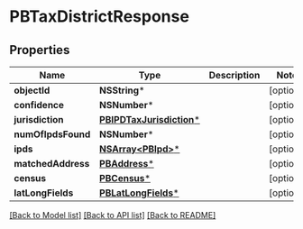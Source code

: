 # PBTaxDistrictResponse

## Properties
Name | Type | Description | Notes
------------ | ------------- | ------------- | -------------
**objectId** | **NSString*** |  | [optional] 
**confidence** | **NSNumber*** |  | [optional] 
**jurisdiction** | [**PBIPDTaxJurisdiction***](PBIPDTaxJurisdiction.md) |  | [optional] 
**numOfIpdsFound** | **NSNumber*** |  | [optional] 
**ipds** | [**NSArray&lt;PBIpd&gt;***](PBIpd.md) |  | [optional] 
**matchedAddress** | [**PBAddress***](PBAddress.md) |  | [optional] 
**census** | [**PBCensus***](PBCensus.md) |  | [optional] 
**latLongFields** | [**PBLatLongFields***](PBLatLongFields.md) |  | [optional] 

[[Back to Model list]](../README.md#documentation-for-models) [[Back to API list]](../README.md#documentation-for-api-endpoints) [[Back to README]](../README.md)


